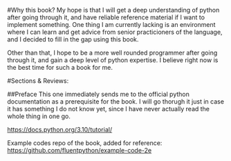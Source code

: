 #Why this book?
My hope is that I will get a deep understanding of python after going through it, and have reliable reference material if I want to implement something.
One thing I am currently lacking is an environment where I can learn and get advice from senior practicioners of the language, and I decided to fill in the gap using this book.

Other than that, I hope to be a more well rounded programmer after going through it, and gain a deep level of python expertise. I believe right now is the best time for such a  book for me.

#Sections & Reviews:

##Preface
This one immediately sends me to the official python documentation as a prerequisite for the book. I will go thorugh it just in case it has something I do not know yet, since I have never actually read the whole thing in one go.

https://docs.python.org/3.10/tutorial/

Example codes repo of the book, added for reference: https://github.com/fluentpython/example-code-2e
